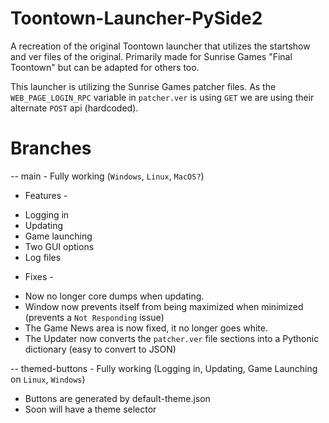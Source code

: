 # Toontown-Launcher-PySide2
 A recreation of the original Toontown launcher that utilizes the startshow and ver files of the original. Primarily made for Sunrise Games "Final Toontown" but can be adapted for others too.

This launcher is utilizing the Sunrise Games patcher files. As the ``WEB_PAGE_LOGIN_RPC`` variable in `patcher.ver` is using `GET` we are using their alternate `POST` api (hardcoded).

# Branches
-- main - Fully working (`Windows`, `Linux`, `MacOS?`)
- Features -
* Logging in
* Updating
* Game launching
* Two GUI options
* Log files

- Fixes -
* Now no longer core dumps when updating.
* Window now prevents itself from being maximized when minimized (prevents a ``Not Responding`` issue)
* The Game News area is now fixed, it no longer goes white.
* The Updater now converts the `patcher.ver` file sections into a Pythonic dictionary (easy to convert to JSON)

-- themed-buttons - Fully working (Logging in, Updating, Game Launching on `Linux`, `Windows`)
* Buttons are generated by default-theme.json
* Soon will have a theme selector
